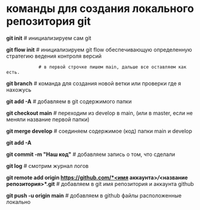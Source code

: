 # команды для создания локального репозитория git

**git init**        # инициализируем сам git

**git flow init**  # инициализируем git flow обеспечивающую определенную стратегию ведения контроля версий

                # в первой строчке пишем main, дальше все оставляем как есть.

**git branch**     # команда для создания новой ветки или проверки где я нахожусь


**git add -A**     # добавляем в git содержимого папки


**git checkout main** # переходим из develop в main, (или в master, если не меняли название первой папки)

**git merge develop** # соединяем содержимое (код) папки main и develop

**git add -A** 

**git commit -m "Наш код"** # добавляем запись о том, что сделали

**git log**        # смотрим журнал логов

**git remote add origin https://github.com/*<имя аккаунта>*/*<название репозитория>*.git**    # добавляем в git имя репозитория и аккаунта github

**git push -u origin main** # добавляем в github файлы расположенные локально

